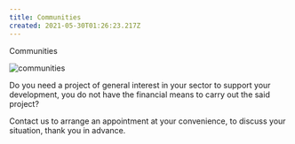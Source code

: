 ```yaml
---
title: Communities
created: 2021-05-30T01:26:23.217Z
---
```

Communities

![communities](img/collectivites2.jpg "Communities")

Do you need a project of general interest in your sector to support your development, you do not have the financial means to carry out the said project?

Contact us to arrange an appointment at your convenience, to discuss your situation, thank you in advance.